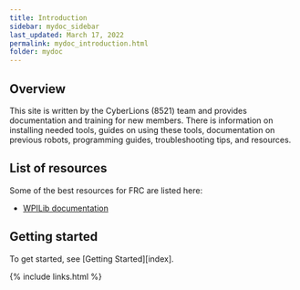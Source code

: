 ```yaml
---
title: Introduction
sidebar: mydoc_sidebar
last_updated: March 17, 2022
permalink: mydoc_introduction.html
folder: mydoc
---
```


## Overview

This site is written by the CyberLions (8521) team and provides documentation and training for new members. There is information on installing needed tools, guides on using these tools, documentation on previous robots, programming guides, troubleshooting tips, and resources.

## List of resources

Some of the best resources for FRC are listed here:

* [WPILib documentation](https://docs.wpilib.org/en/stable/index.html)

## Getting started

To get started, see [Getting Started][index].

{% include links.html %}
